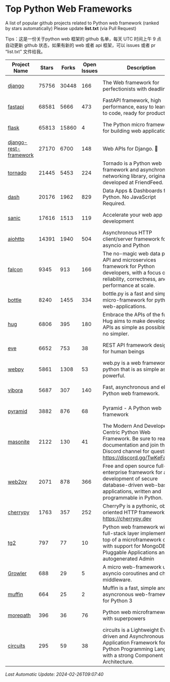 # Top Python Web Frameworks
A list of popular github projects related to Python web framework (ranked by stars automatically)
Please update **list.txt** (via Pull Request)

Tips：这是一份关于python web 框架的 github 名单，每天 UTC 时间上午 9 点自动更新 github 状态，如果有新的 web 或者 api 框架，可以 issues 或者 pr “list.txt” 文件给我。

| Project Name | Stars | Forks | Open Issues | Description | Last Commit |
| ------------ | ----- | ----- | ----------- | ----------- | ----------- |
| [django](https://github.com/django/django) | 75756 | 30448 | 166 | The Web framework for perfectionists with deadlines. | 2024-02-26 07:21:36 |
| [fastapi](https://github.com/tiangolo/fastapi) | 68581 | 5666 | 473 | FastAPI framework, high performance, easy to learn, fast to code, ready for production | 2024-02-25 14:25:31 |
| [flask](https://github.com/pallets/flask) | 65813 | 15860 | 4 | The Python micro framework for building web applications. | 2024-02-12 20:50:45 |
| [django-rest-framework](https://github.com/encode/django-rest-framework) | 27170 | 6700 | 148 | Web APIs for Django. 🎸 | 2024-02-20 14:08:19 |
| [tornado](https://github.com/tornadoweb/tornado) | 21445 | 5453 | 224 | Tornado is a Python web framework and asynchronous networking library, originally developed at FriendFeed. | 2024-01-12 01:45:58 |
| [dash](https://github.com/plotly/dash) | 20176 | 1962 | 829 | Data Apps & Dashboards for Python. No JavaScript Required. | 2024-02-15 15:09:03 |
| [sanic](https://github.com/sanic-org/sanic) | 17616 | 1513 | 119 |  Accelerate your web app development  | Build fast. Run fast. | 2024-01-01 13:45:07 |
| [aiohttp](https://github.com/aio-libs/aiohttp) | 14391 | 1940 | 504 | Asynchronous HTTP client/server framework for asyncio and Python | 2024-02-21 10:30:25 |
| [falcon](https://github.com/falconry/falcon) | 9345 | 913 | 166 | The no-magic web data plane API and microservices framework for Python developers, with a focus on reliability, correctness, and performance at scale. | 2024-01-16 08:13:02 |
| [bottle](https://github.com/bottlepy/bottle) | 8240 | 1455 | 334 | bottle.py is a fast and simple micro-framework for python web-applications. | 2024-01-03 22:31:48 |
| [hug](https://github.com/hugapi/hug) | 6806 | 395 | 180 | Embrace the APIs of the future. Hug aims to make developing APIs as simple as possible, but no simpler. | 2023-06-30 13:14:01 |
| [eve](https://github.com/pyeve/eve) | 6652 | 753 | 38 | REST API framework designed for human beings | 2023-07-10 07:05:49 |
| [webpy](https://github.com/webpy/webpy) | 5861 | 1308 | 53 | web.py is a web framework for python that is as simple as it is powerful.  | 2024-02-21 05:06:13 |
| [vibora](https://github.com/vibora-io/vibora) | 5687 | 307 | 140 | Fast, asynchronous and elegant Python web framework. | 2019-02-11 10:54:12 |
| [pyramid](https://github.com/Pylons/pyramid) | 3882 | 876 | 68 | Pyramid - A Python web framework | 2024-02-09 03:32:10 |
| [masonite](https://github.com/MasoniteFramework/masonite) | 2122 | 130 | 41 | The Modern And Developer Centric Python Web Framework. Be sure to read the documentation and join the Discord channel for questions: https://discord.gg/TwKeFahmPZ | 2024-02-25 00:23:13 |
| [web2py](https://github.com/web2py/web2py) | 2071 | 878 | 366 | Free and open source full-stack enterprise framework for agile development of secure database-driven web-based applications, written and programmable in Python. | 2024-01-16 04:53:27 |
| [cherrypy](https://github.com/cherrypy/cherrypy) | 1763 | 357 | 252 | CherryPy is a pythonic, object-oriented HTTP framework.      https://cherrypy.dev | 2024-02-25 03:28:13 |
| [tg2](https://github.com/TurboGears/tg2) | 797 | 77 | 10 | Python web framework with full-stack layer implemented on top of a microframework core with support for MongoDB, Pluggable Applications and autogenerated Admin | 2023-05-30 13:59:15 |
| [Growler](https://github.com/pyGrowler/Growler) | 688 | 29 | 5 | A micro web-framework using asyncio coroutines and chained middleware. | 2020-03-08 07:51:41 |
| [muffin](https://github.com/klen/muffin) | 664 | 25 | 2 | Muffin is a fast, simple and asyncronous web-framework for Python 3 | 2023-10-11 08:53:36 |
| [morepath](https://github.com/morepath/morepath) | 396 | 36 | 76 | Python web microframework with superpowers | 2022-05-29 18:09:39 |
| [circuits](https://github.com/circuits/circuits) | 295 | 59 | 38 | circuits is a Lightweight Event driven and Asynchronous Application Framework for the Python Programming Language with a strong Component Architecture. | 2023-02-07 19:39:20 |

*Last Automatic Update: 2024-02-26T09:07:40*